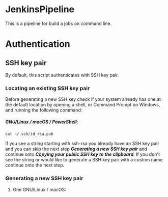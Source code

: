# JenkinsPipeline
This is a pipeline for build a jobs on command line.

# Authentication

## SSH key pair
By default, this script authenticates with SSH key pair.

### Locating an existing SSH key pair
Before generating a new SSH key check if your system already has one
at the default location by opening a shell, or Command Prompt on Windows,
and running the following command:

##### GNU/Linux / macOS / PowerShell:
```
cat ~/.ssh/id_rsa.pub
```
If you see a string starting with ssh-rsa you already have an SSH key pair
and you can skip the next step ***Generating a new SSH key pair***
and continue onto ***Copying your public SSH key to the clipboard***.
If you don't see the string or would like to generate a SSH key pair with a
custom name continue onto the next step.

### Generating a new SSH key pair


1. One
    GNU/Linux / macOS:
